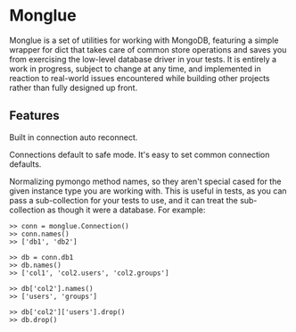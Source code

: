 Monglue
=======

Monglue is a set of utilities for working with MongoDB, featuring a simple
wrapper for dict that takes care of common store operations and saves you from
exercising the low-level database driver in your tests. It is entirely a work
in progress, subject to change at any time, and implemented in reaction to
real-world issues encountered while building other projects rather than fully
designed up front.


Features
--------

Built in connection auto reconnect.

Connections default to safe mode.  It's easy to set common connection defaults.

Normalizing pymongo method names, so they aren't special cased for the given
instance type you are working with. This is useful in tests, as you can pass a
sub-collection for your tests to use, and it can treat the sub-collection as
though it were a database.  For example:

    >> conn = monglue.Connection()
    >> conn.names()
    >> ['db1', 'db2']

    >> db = conn.db1
    >> db.names()
    >> ['col1', 'col2.users', 'col2.groups']

    >> db['col2'].names()
    >> ['users', 'groups']

    >> db['col2']['users'].drop()
    >> db.drop()

